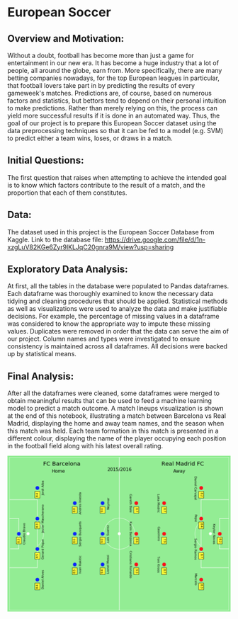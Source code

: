 # European Soccer

## Overview and Motivation:
Without a doubt, football has become more than just a game for entertainment in our new era. It has become a huge industry that a lot of people, all around the globe, earn from. More specifically, there are many betting companies nowadays, for the top European leagues in particular, that football lovers take part in by predicting the results of every gameweek's matches. Predictions are, of course, based on numerous factors and statistics, but bettors tend to depend on their personal intuition to make predictions. Rather than merely relying on this, the process can yield more successful results if it is done in an automated way. Thus, the goal of our project is to prepare this European Soccer dataset using the data preprocessing techniques so that it can be fed to a model (e.g. SVM) to predict either a team wins, loses, or draws in a match.   

## Initial Questions:
The first question that raises when attempting to achieve the intended goal is to know which factors contribute to the result of a match, and the proportion that each of them constitutes. 

## Data:
The dataset used in this project is the European Soccer Database from Kaggle.
Link to the database file: https://drive.google.com/file/d/1n-xzgLuV82KGe6Zyr9lKLJqC20gnra9M/view?usp=sharing

## Exploratory Data Analysis:
At first, all the tables in the database were populated to Pandas dataframes. Each dataframe was thoroughly examined to know the necessary data tidying and cleaning procedures that should be applied. Statistical methods as well as visualizations were used to analyze the data and make justifiable decisions. For example, the percentage of missing values in a dataframe was considered to know the appropriate way to impute these missing values. Duplicates were removed in order that the data can serve the aim of our project. Column names and types were investigated to ensure consistency is maintained across all dataframes. All decisions were backed up by statistical means.

## Final Analysis:
After all the dataframes were cleaned, some dataframes were merged to obtain meaningful results that can be used to feed a machine learning model to predict a match outcome. A match lineups visualization is shown at the end of this notebook, illustrating a match between Barcelona vs Real Madrid, displaying the home and away team names, and the season when this match was held. Each team formation in this match is presented in a different colour, displaying the name of the player occupying each position in the football field along with his latest overall rating.

![Screenshot](https://github.com/AmgadAshraf/EuropeanSoccer/blob/master/Pitch%20Visualization%20Image.png)
